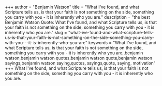 +++
author = "Benjamin Watson"
title = "What I've found, and what Scripture tells us, is that your faith is not something on the side, something you carry with you - it is inherently who you are."
description = "the best Benjamin Watson Quote: What I've found, and what Scripture tells us, is that your faith is not something on the side, something you carry with you - it is inherently who you are."
slug = "what-ive-found-and-what-scripture-tells-us-is-that-your-faith-is-not-something-on-the-side-something-you-carry-with-you---it-is-inherently-who-you-are"
keywords = "What I've found, and what Scripture tells us, is that your faith is not something on the side, something you carry with you - it is inherently who you are.,benjamin watson,benjamin watson quotes,benjamin watson quote,benjamin watson sayings,benjamin watson saying,quotes, sayings,quote, saying, motivation"
+++
What I've found, and what Scripture tells us, is that your faith is not something on the side, something you carry with you - it is inherently who you are.
